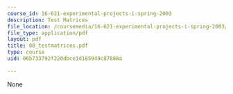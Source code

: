 ```yaml
---
course_id: 16-621-experimental-projects-i-spring-2003
description: Test Matrices
file_location: /coursemedia/16-621-experimental-projects-i-spring-2003/06b733792f220dbce1d185949c87888a_08_testmatrices.pdf
file_type: application/pdf
layout: pdf
title: 08_testmatrices.pdf
type: course
uid: 06b733792f220dbce1d185949c87888a

---
```

None